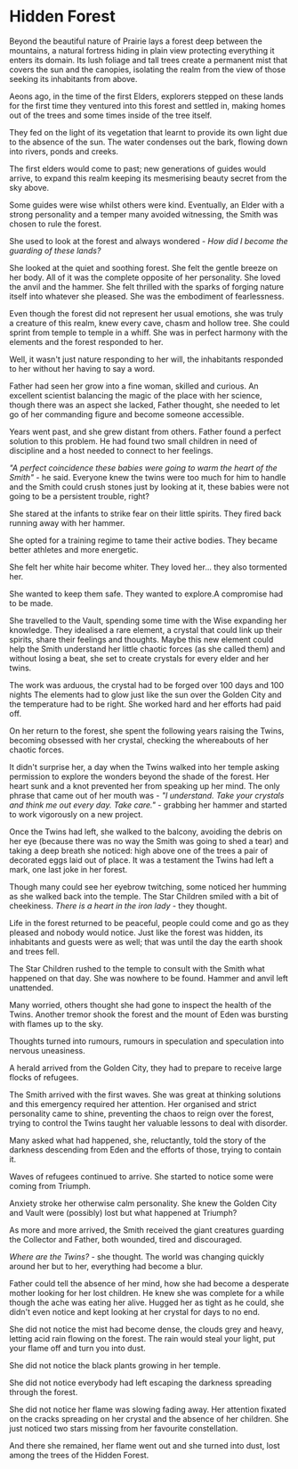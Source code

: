 # Hidden Forest

Beyond the beautiful nature of Prairie lays a forest deep between the mountains, a natural fortress hiding in plain view protecting everything it enters its domain. Its lush foliage and tall trees create a permanent mist that covers the sun and the canopies, isolating the realm from the view of those seeking its inhabitants from above.

Aeons ago, in the time of the first Elders, explorers stepped on these lands for the first time they ventured into this forest and settled in, making homes out of the trees and some times inside of the tree itself.

They fed on the light of its vegetation that learnt to provide its own light due to the absence of the sun. The water condenses out the bark, flowing down into rivers, ponds and creeks.

The first elders would come to past; new generations of guides would arrive, to expand this realm keeping its mesmerising beauty secret from the sky above.

Some guides were wise whilst others were kind. Eventually, an Elder with a strong personality and a temper many avoided witnessing, the Smith was chosen to rule the forest.

She used to look at the forest and always wondered - *How did I become the guarding of these lands?*

She looked at the quiet and soothing forest. She felt the gentle breeze on her body. All of it was the complete opposite of her personality. She loved the anvil and the hammer. She felt thrilled with the sparks of forging nature itself into whatever she pleased. She was the embodiment of fearlessness.

Even though the forest did not represent her usual emotions, she was truly a creature of this realm, knew every cave, chasm and hollow tree. She could sprint from temple to temple in a whiff. She was in perfect harmony with the elements and the forest responded to her.

Well, it wasn't just nature responding to her will, the inhabitants responded to her without her having to say a word.

Father had seen her grow into a fine woman, skilled and curious. An excellent scientist balancing the magic of the place with her science, though there was an aspect she lacked, Father thought, she needed to let go of her commanding figure and become someone accessible.

Years went past, and she grew distant from others. Father found a perfect solution to this problem. He had found two small children in need of discipline and a host needed to connect to her feelings.

*"A perfect coincidence these babies were going to warm the heart of the Smith"* - he said. Everyone knew the twins were too much for him to handle and the Smith could crush stones just by looking at it, these babies were not going to be a persistent trouble, right?

She stared at the infants to strike fear on their little spirits. They fired back running away with her hammer.

She opted for a training regime to tame their active bodies. They became better athletes and more energetic.

She felt her white hair become whiter. They loved her... they also tormented her.

She wanted to keep them safe. They wanted to explore.A compromise had to be made.

She travelled to the Vault, spending some time with the Wise expanding her knowledge. They idealised a rare element, a crystal that could link up their spirits, share their feelings and thoughts. Maybe this new element could help the Smith understand her little chaotic forces (as she called them) and without losing a beat, she set to create crystals for every elder and her twins.

The work was arduous, the crystal had to be forged over 100 days and 100 nights The elements had to glow just like the sun over the Golden City and the temperature had to be right. She worked hard and her efforts had paid off.

On her return to the forest, she spent the following years raising the Twins, becoming obsessed with her crystal, checking the whereabouts of her chaotic forces.

It didn't surprise her, a day when the Twins walked into her temple asking permission to explore the wonders beyond the shade of the forest. Her heart sunk and a knot prevented her from speaking up her mind. The only phrase that came out of her mouth was - *"I understand. Take your crystals and think me out every day. Take care."* - grabbing her hammer and started to work vigorously on a new project.

Once the Twins had left, she walked to the balcony, avoiding the debris on her eye (because there was no way the Smith was going to shed a tear) and taking a deep breath she noticed: high above one of the trees a pair of decorated eggs laid out of place. It was a testament the Twins had left a mark, one last joke in her forest.

Though many could see her eyebrow twitching, some noticed her humming as she walked back into the temple. The Star Children smiled with a bit of cheekiness. *There is a heart in the iron lady* - they thought.

Life in the forest returned to be peaceful, people could come and go as they pleased and nobody would notice. Just like the forest was hidden, its inhabitants and guests were as well; that was until the day the earth shook and trees fell.

The Star Children rushed to the temple to consult with the Smith what happened on that day. She was nowhere to be found. Hammer and anvil left unattended.

Many worried, others thought she had gone to inspect the health of the Twins. Another tremor shook the forest and the mount of Eden was bursting with flames up to the sky.

Thoughts turned into rumours, rumours in speculation and speculation into nervous uneasiness.

A herald arrived from the Golden City, they had to prepare to receive large flocks of refugees.

The Smith arrived with the first waves. She was great at thinking solutions and this emergency required her attention. Her organised and strict personality came to shine, preventing the chaos to reign over the forest, trying to control the Twins taught her valuable lessons to deal with disorder.

Many asked what had happened, she, reluctantly, told the story of the darkness descending from Eden and the efforts of those, trying to contain it.

Waves of refugees continued to arrive. She started to notice some were coming from Triumph.

Anxiety stroke her otherwise calm personality. She knew the Golden City and Vault were (possibly) lost but what happened at Triumph?

As more and more arrived, the Smith received the giant creatures guarding the Collector and Father, both wounded, tired and discouraged.

*Where are the Twins?* - she thought. The world was changing quickly around her but to her, everything had become a blur.

Father could tell the absence of her mind, how she had become a desperate mother looking for her lost children. He knew she was complete for a while though the ache was eating her alive. Hugged her as tight as he could, she didn't even notice and kept looking at her crystal for days to no end.

She did not notice the mist had become dense, the clouds grey and heavy, letting acid rain flowing on the forest. The rain would steal your light, put your flame off and turn you into dust.

She did not notice the black plants growing in her temple.

She did not notice everybody had left escaping the darkness spreading through the forest.

She did not notice her flame was slowing fading away.
Her attention fixated on the cracks spreading on her crystal and the absence of her children. She just noticed two stars missing from her favourite constellation.

And there she remained, her flame went out and she turned into dust, lost among the trees of the Hidden Forest.